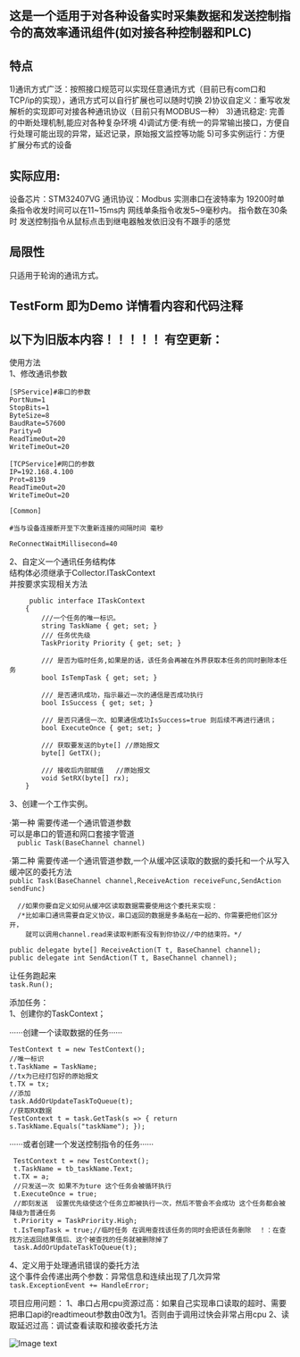 这是一个适用于对各种设备实时采集数据和发送控制指令的高效率通讯组件(如对接各种控制器和PLC)
--

特点
--
1)通讯方式广泛：按照接口规范可以实现任意通讯方式（目前已有com口和TCP/ip的实现），通讯方式可以自行扩展也可以随时切换
2)协议自定义：重写收发解析的实现即可对接各种通讯协议（目前只有MODBUS一种）
3)通讯稳定: 完善的中断处理机制,能应对各种复杂环境
4)调试方便:有统一的异常输出接口，方便自行处理可能出现的异常，延迟记录，原始报文监控等功能
5)可多实例运行：方便扩展分布式的设备

实际应用:
--
   设备芯片：STM32407VG 
   通讯协议：Modbus
   实测串口在波特率为 19200时单条指令收发时间可以在11~15ms内
   网线单条指令收发5~9毫秒内。
   指令数在30条时 发送控制指令从鼠标点击到继电器触发依旧没有不跟手的感觉



局限性
--
只适用于轮询的通讯方式。


TestForm 即为Demo  详情看内容和代码注释
---


以下为旧版本内容！！！！！ 有空更新：
----



使用方法  
1、修改通讯参数  
   
```      
[SPService]#串口的参数  
PortNum=1  
StopBits=1  
ByteSize=8  
BaudRate=57600  
Parity=0  
ReadTimeOut=20  
WriteTimeOut=20  

[TCPService]#网口的参数  
IP=192.168.4.100  
Prot=8139  
ReadTimeOut=20  
WriteTimeOut=20  

[Common]  
 
#当与设备连接断开至下次重新连接的间隔时间 毫秒  
  
ReConnectWaitMillisecond=40 
``` 

2、自定义一个通讯任务结构体  
  结构体必须继承于Collector.ITaskContext  
  并按要求实现相关方法  
    
```
     public interface ITaskContext  
    {    
        ///一个任务的唯一标识。  
        string TaskName { get; set; }  
        /// 任务优先级  
        TaskPriority Priority { get; set; }  

        /// 是否为临时任务,如果是的话，该任务会再被在外界获取本任务的同时删除本任务  
        bool IsTempTask { get; set; }  

        /// 是否通讯成功，指示最近一次的通信是否成功执行  
        bool IsSuccess { get; set; }  

        /// 是否只通信一次、如果通信成功IsSuccess=true 则后续不再进行通讯；  
        bool ExecuteOnce { get; set; }  

        /// 获取要发送的byte[] //原始报文  
        byte[] GetTX();  
 
        /// 接收后内部赋值   //原始报文  
        void SetRX(byte[] rx);  
    }
```
    
    
3、创建一个工作实例。  
  
  ·第一种 需要传递一个通讯管道参数  
   可以是串口的管道和网口套接字管道  
   ```  public Task(BaseChannel channel)```  
  
  
  
   ·第二种 需要传递一个通讯管道参数,一个从缓冲区读取的数据的委托和一个从写入缓冲区的委托方法    
  ``` public Task(BaseChannel channel,ReceiveAction receiveFunc,SendAction sendFunc)  ```  
  
      //如果你要自定义如何从缓冲区读取数据需要使用这个委托来实现：  
      /*比如串口通讯需要自定义协议，串口返回的数据是多条粘在一起的、你需要把他们区分开，  
        就可以调用channel.read来读取判断有没有到你协议//中的结束符。*/    
   ```public delegate byte[] ReceiveAction(T t, BaseChannel channel);  ```    
   ```public delegate int SendAction(T t, BaseChannel channel);   ```    

      
    
  让任务跑起来     
  ``` task.Run();  ```  
 
 
添加任务：  
1、创建你的TaskContext；  
    
  ······创建一个读取数据的任务······    
  ```
  TestContext t = new TestContext();    
  //唯一标识    
  t.TaskName = TaskName;  
  //tx为已经打包好的原始报文    
  t.TX = tx;  
  //添加  
  task.AddOrUpdateTaskToQueue(t);    
  //获取RX数据   
  TestContext t = task.GetTask(s => { return s.TaskName.Equals("taskName"); });    
  ```
 
   ······或者创建一个发送控制指令的任务······ 
   ```
    TestContext t = new TestContext();  
    t.TaskName = tb_taskName.Text;  
    t.TX = a;  
    //只发送一次 如果不为ture 这个任务会被循环执行  
    t.ExecuteOnce = true;  
    //即刻发送  设置优先级使这个任务立即被执行一次，然后不管会不会成功 这个任务都会被降级为普通任务  
    t.Priority = TaskPriority.High;  
    t.IsTempTask = true;//临时任务 在调用查找该任务的同时会把该任务删除  ！：在查找方法返回结果值后、这个被查找的任务就被删除掉了  
    task.AddOrUpdateTaskToQueue(t);  
```
    
    
    
4、定义用于处理通讯错误的委托方法   
这个事件会传递出两个参数：异常信息和连续出现了几次异常 
``` task.ExceptionEvent += HandleError;  ```









项目应用问题：
1、串口占用cpu资源过高：如果自己实现串口读取的超时、需要把串口api的readtimeout参数由0改为1。否则由于调用过快会非常占用cpu
2、读取延迟过高：调试查看读取和接收委托方法

![Image text](https://github.com/Liufengxuan/MasterPCCollector/blob/master/%E9%A1%B9%E7%9B%AE%E5%BA%94%E7%94%A81.jpg)





  
  
  
  




  
  
  
  


